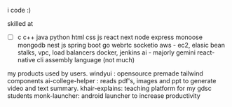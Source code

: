i code :)


skilled at
-[ ] c
c++
java
python 
html css js
react next
node express monoose mongodb
nest js 
spring boot
go
webrtc socketio
aws - ec2, elasic bean stalks, vpc, load balancers
docker, jenkins
ai - majorly gemini
react-native cli
assembly language (not much)



my products used by users.
windyui : opensource premade tailwind components
ai-college-helper : reads pdf's, images and ppt to generate video and text summary.
khair-explains: teaching platform for my gdsc students
monk-launcher: android launcher to increase productivity



